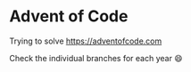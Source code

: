 # Advent of Code

Trying to solve https://adventofcode.com

Check the individual branches for each year :smile:
